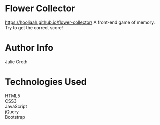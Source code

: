 # Flower Collector
https://hooliaah.github.io/flower-collector/
A front-end game of memory. Try to get the correct score!

# Author Info
Julie Groth

# Technologies Used
HTML5</br>
CSS3</br>
JavaScript</br>
jQuery</br>
Bootstrap
